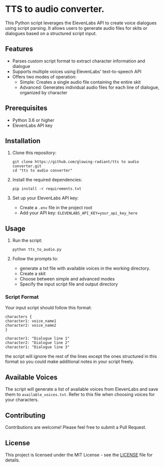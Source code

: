 # TTS to audio converter.

This Python script leverages the ElevenLabs API to create voice dialogues using script parsing. It allows users to generate audio files for skits or dialogues based on a structured script input.

## Features

- Parses custom script format to extract character information and dialogue
- Supports multiple voices using ElevenLabs' text-to-speech API
- Offers two modes of operation:
  - Simple: Creates a single audio file containing the entire skit
  - Advanced: Generates individual audio files for each line of dialogue, organized by character

## Prerequisites

- Python 3.6 or higher
- ElevenLabs API key

## Installation

1. Clone this repository:
   ```
   git clone https://github.com/glowing-radiant/tts to audio converter.git
   cd "tts to audio converter"
   ```

2. Install the required dependencies:
   ```
   pip install -r requirements.txt
   ```

3. Set up your ElevenLabs API key:
   - Create a `.env` file in the project root
   - Add your API key: `ELEVENLABS_API_KEY=your_api_key_here`

## Usage

1. Run the script:
   ```
   python tts_to_audio.py
   ```

2. Follow the prompts to:
   - generate a txt file with available voices in the working directory.
   - Create a skit
   - Choose between simple and advanced modes
   - Specify the input script file and output directory

### Script Format

Your input script should follow this format:

```
characters {
character1: voice_name1
character2: voice_name2
}

character1: "Dialogue line 1"
character2: "Dialogue line 2"
character1: "Dialogue line 3"
```
the script will ignore the rest of the lines except the ones structured in this format   so you could make additional notes in your script  freely.

## Available Voices

The script will generate a list of available voices from ElevenLabs and save them to `available_voices.txt`. Refer to this file when choosing voices for your characters.

## Contributing

Contributions are welcome! Please feel free to submit a Pull Request.

## License

This project is licensed under the MIT License - see the [LICENSE](LICENSE) file for details.
